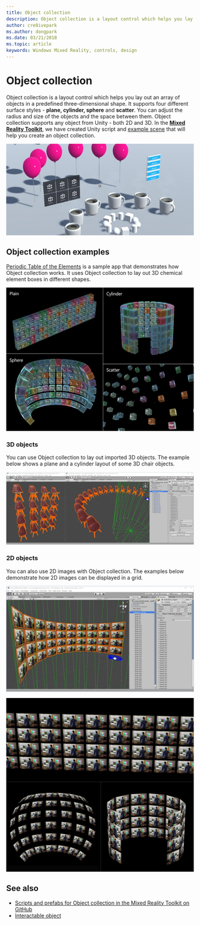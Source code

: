 ```yaml
---
title: Object collection
description: Object collection is a layout control which helps you lay out an array of objects in a predefined three-dimensional shape.
author: cre8ivepark
ms.author: dongpark
ms.date: 03/21/2018
ms.topic: article
keywords: Windows Mixed Reality, controls, design
---
```




# Object collection

Object collection is a layout control which helps you lay out an array of objects in a predefined three-dimensional shape. It supports four different surface styles - **plane, cylinder, sphere** and **scatter**. You can adjust the radius and size of the objects and the space between them. Object collection supports any object from Unity - both 2D and 3D. In the **[Mixed Reality Toolkit](https://github.com/Microsoft/MixedRealityToolkit-Unity/blob/master/Assets/HoloToolkit-Examples/UX/Readme/README_ObjectCollection.md)**, we have created Unity script and [example scene](https://github.com/Microsoft/MixedRealityToolkit-Unity/blob/master/Assets/HoloToolkit-Examples/UX/Scenes/ObjectCollectionExample.unity) that will help you create an object collection.

![Object collection used in the Periodic Table of the Elements app](images/640px-objectcollection-hero-640px.jpg)

## Object collection examples

[Periodic Table of the Elements](periodic-table-of-the-elements.md) is a sample app that demonstrates how Object collection works. It uses Object collection to lay out 3D chemical element boxes in different shapes.

![Object collection examples shown in the Periodic Table of the Elements app](images/periodictable-collections-1000px.jpg)

### 3D objects

You can use Object collection to lay out imported 3D objects. The example below shows a plane and a cylinder layout of some 3D chair objects.

![Examples of plane and cylindrical layouts of 3D objects](images/objectcollection-3dobjects-1000px.jpg)

### 2D objects

You can also use 2D images with Object collection. The examples below demonstrate how 2D images can be displayed in a grid.

![An example of 2D images with Object collection](images/640px-layout-3dobjects-3.jpg)

![An example of 2D images with Object collection](images/640px-layout-2dimages.jpg)

## See also
* [Scripts and prefabs for Object collection in the Mixed Reality Toolkit on GitHub](https://github.com/Microsoft/MixedRealityToolkit-Unity/tree/master/Assets/HoloToolkit-Examples/UX)
* [Interactable object](interactable-object.md)
